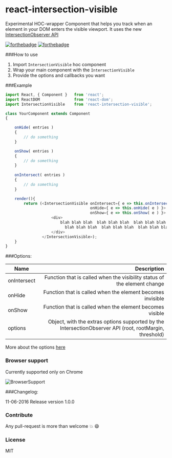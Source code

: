 # react-intersection-visible
Experimental HOC-wrapper Component that helps you track when an element in your DOM enters the visible viewport. It uses the new [IntersectionObserver API](https://developer.mozilla.org/en-US/docs/Web/API/IntersectionObserver)


[![forthebadge](http://forthebadge.com/images/badges/gluten-free.svg)](http://forthebadge.com)
[![forthebadge](http://forthebadge.com/images/badges/built-with-love.svg)](http://forthebadge.com)

###How to use

1. Import `IntersectionVisible` hoc component
2. Wrap your main component with the `IntersectionVisible`
3. Provide the options and callbacks you want

###Example


```javascript
import React, { Component }   from 'react';
import ReactDOM               from 'react-dom';
import IntersectionVisible    from 'react-intersection-visible';

class YourComponent extends Component
{

    onHide( entries )
    {
        // do something
    }

    onShow( entries )
    {
        // do something
    }
    
    onIntersect( entries )
    {
        // do something
    }

    render(){
        return (<IntersectionVisible onIntersect={ e => this.onIntersect( e ) }
                                     onHide={ e => this.onHide( e ) }>
                                     onShow={ e => this.onShow( e ) }>
                    <div>
                        blah blah blah  blah blah blah  blah blah blah  blah blah
                          blah blah blah  blah blah blah  blah blah blah
                    </div>
                </IntersectionVisible>);
    }
}

  ```

###Options:

| Name        | Description           
| ------------- |-------------:|
| onIntersect    | Function that is called when the visibility status of the element change  |
| onHide    | Function that is called when the element becomes invisible |  
| onShow    | Function that is called when the element becomes visible  | 
| options    | Object, with the extras options supported by the IntersectionObserver API (root, rootMargin, threshold)|

More about the options [here](https://developers.google.com/web/updates/2016/04/intersectionobserver?hl=en)

### Browser support

Currently supported only on Chrome

![BrowserSupport](http://s33.postimg.org/658ehjuvz/Screen_Shot_2016_06_11_at_09_10_08.png)

###Changelog:

11-06-2016 Release version 1.0.0

### Contribute

Any pull-request is more than welcome :boom: :smile:

### License

MIT

